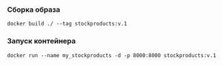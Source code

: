 ### Сборка образа

```
docker build ./ --tag stockproducts:v.1
```

### Запуск контейнера

```
docker run --name my_stockproducts -d -p 8000:8000 stockproducts:v.1
```

